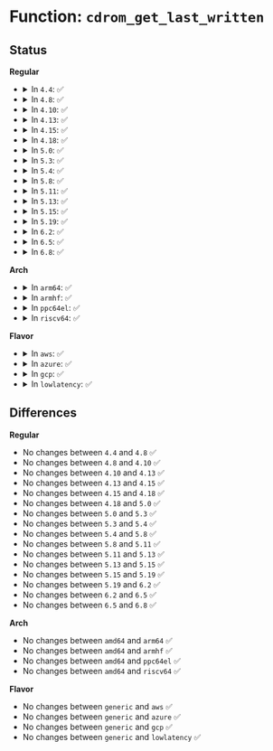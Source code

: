 # Function: <code>cdrom_get_last_written</code>

## Status
<b>Regular</b>
<ul>
<li>
<details>
<summary>In <code>4.4</code>: ✅</summary>

```c
int cdrom_get_last_written(struct cdrom_device_info *cdi, long int *last_written);
```

**Collision:** Unique Global

**Inline:** No

**Transformation:** False

**Instances:**

```
In drivers/cdrom/cdrom.c (ffffffff81600040)
Location: drivers/cdrom/cdrom.c:2816
Inline: False
Direct callers:
  - drivers/scsi/sr.c:sr_block_revalidate_disk
  - drivers/cdrom/cdrom.c:mmc_ioctl_cdrom_next_writable
  - drivers/cdrom/cdrom.c:mmc_ioctl_cdrom_last_written
```
**Symbols:**

```
ffffffff81600040-ffffffff8160018b: cdrom_get_last_written (STB_GLOBAL)
```
</details>
</li>
<li>
<details>
<summary>In <code>4.8</code>: ✅</summary>

```c
int cdrom_get_last_written(struct cdrom_device_info *cdi, long int *last_written);
```

**Collision:** Unique Global

**Inline:** No

**Transformation:** False

**Instances:**

```
In drivers/cdrom/cdrom.c (ffffffff8165fe70)
Location: drivers/cdrom/cdrom.c:2826
Inline: False
Direct callers:
  - drivers/scsi/sr.c:sr_block_revalidate_disk
  - drivers/cdrom/cdrom.c:mmc_ioctl_cdrom_last_written
  - drivers/cdrom/cdrom.c:mmc_ioctl_cdrom_next_writable
```
**Symbols:**

```
ffffffff8165fe70-ffffffff8165ffbd: cdrom_get_last_written (STB_GLOBAL)
```
</details>
</li>
<li>
<details>
<summary>In <code>4.10</code>: ✅</summary>

```c
int cdrom_get_last_written(struct cdrom_device_info *cdi, long int *last_written);
```

**Collision:** Unique Global

**Inline:** No

**Transformation:** False

**Instances:**

```
In drivers/cdrom/cdrom.c (ffffffff8168dc60)
Location: drivers/cdrom/cdrom.c:2826
Inline: False
Direct callers:
  - drivers/scsi/sr.c:sr_block_revalidate_disk
  - drivers/cdrom/cdrom.c:mmc_ioctl_cdrom_last_written
  - drivers/cdrom/cdrom.c:mmc_ioctl_cdrom_next_writable
```
**Symbols:**

```
ffffffff8168dc60-ffffffff8168ddad: cdrom_get_last_written (STB_GLOBAL)
```
</details>
</li>
<li>
<details>
<summary>In <code>4.13</code>: ✅</summary>

```c
int cdrom_get_last_written(struct cdrom_device_info *cdi, long int *last_written);
```

**Collision:** Unique Global

**Inline:** No

**Transformation:** False

**Instances:**

```
In drivers/cdrom/cdrom.c (ffffffff816a2ee0)
Location: drivers/cdrom/cdrom.c:2832
Inline: False
Direct callers:
  - drivers/scsi/sr.c:sr_block_revalidate_disk
  - drivers/cdrom/cdrom.c:mmc_ioctl_cdrom_last_written
  - drivers/cdrom/cdrom.c:mmc_ioctl_cdrom_next_writable
```
**Symbols:**

```
ffffffff816a2ee0-ffffffff816a3027: cdrom_get_last_written (STB_GLOBAL)
```
</details>
</li>
<li>
<details>
<summary>In <code>4.15</code>: ✅</summary>

```c
int cdrom_get_last_written(struct cdrom_device_info *cdi, long int *last_written);
```

**Collision:** Unique Global

**Inline:** No

**Transformation:** False

**Instances:**

```
In drivers/cdrom/cdrom.c (ffffffff8170e1e0)
Location: drivers/cdrom/cdrom.c:2832
Inline: False
Direct callers:
  - drivers/scsi/sr.c:sr_block_revalidate_disk
  - drivers/cdrom/cdrom.c:mmc_ioctl_cdrom_last_written
  - drivers/cdrom/cdrom.c:mmc_ioctl_cdrom_next_writable
```
**Symbols:**

```
ffffffff8170e1e0-ffffffff8170e32d: cdrom_get_last_written (STB_GLOBAL)
```
</details>
</li>
<li>
<details>
<summary>In <code>4.18</code>: ✅</summary>

```c
int cdrom_get_last_written(struct cdrom_device_info *cdi, long int *last_written);
```

**Collision:** Unique Global

**Inline:** No

**Transformation:** False

**Instances:**

```
In drivers/cdrom/cdrom.c (ffffffff8174d3a0)
Location: drivers/cdrom/cdrom.c:2829
Inline: False
Direct callers:
  - drivers/scsi/sr.c:sr_block_revalidate_disk
  - drivers/cdrom/cdrom.c:mmc_ioctl_cdrom_last_written
  - drivers/cdrom/cdrom.c:mmc_ioctl_cdrom_next_writable
```
**Symbols:**

```
ffffffff8174d3a0-ffffffff8174d4f3: cdrom_get_last_written (STB_GLOBAL)
```
</details>
</li>
<li>
<details>
<summary>In <code>5.0</code>: ✅</summary>

```c
int cdrom_get_last_written(struct cdrom_device_info *cdi, long int *last_written);
```

**Collision:** Unique Global

**Inline:** No

**Transformation:** False

**Instances:**

```
In drivers/cdrom/cdrom.c (ffffffff817715d0)
Location: drivers/cdrom/cdrom.c:2832
Inline: False
Direct callers:
  - drivers/scsi/sr.c:sr_block_revalidate_disk
  - drivers/cdrom/cdrom.c:mmc_ioctl_cdrom_last_written
  - drivers/cdrom/cdrom.c:mmc_ioctl_cdrom_next_writable
```
**Symbols:**

```
ffffffff817715d0-ffffffff81771723: cdrom_get_last_written (STB_GLOBAL)
```
</details>
</li>
<li>
<details>
<summary>In <code>5.3</code>: ✅</summary>

```c
int cdrom_get_last_written(struct cdrom_device_info *cdi, long int *last_written);
```

**Collision:** Unique Global

**Inline:** No

**Transformation:** False

**Instances:**

```
In drivers/cdrom/cdrom.c (ffffffff817af9a0)
Location: drivers/cdrom/cdrom.c:2833
Inline: False
Direct callers:
  - drivers/scsi/sr.c:sr_block_revalidate_disk
  - drivers/cdrom/cdrom.c:mmc_ioctl_cdrom_last_written
  - drivers/cdrom/cdrom.c:mmc_ioctl_cdrom_next_writable
```
**Symbols:**

```
ffffffff817af9a0-ffffffff817afaec: cdrom_get_last_written (STB_GLOBAL)
```
</details>
</li>
<li>
<details>
<summary>In <code>5.4</code>: ✅</summary>

```c
int cdrom_get_last_written(struct cdrom_device_info *cdi, long int *last_written);
```

**Collision:** Unique Global

**Inline:** No

**Transformation:** False

**Instances:**

```
In drivers/cdrom/cdrom.c (ffffffff817dfca0)
Location: drivers/cdrom/cdrom.c:2840
Inline: False
Direct callers:
  - drivers/scsi/sr.c:sr_block_revalidate_disk
  - drivers/cdrom/cdrom.c:mmc_ioctl_cdrom_last_written
  - drivers/cdrom/cdrom.c:mmc_ioctl_cdrom_next_writable
```
**Symbols:**

```
ffffffff817dfca0-ffffffff817dfe09: cdrom_get_last_written (STB_GLOBAL)
```
</details>
</li>
<li>
<details>
<summary>In <code>5.8</code>: ✅</summary>

```c
int cdrom_get_last_written(struct cdrom_device_info *cdi, long int *last_written);
```

**Collision:** Unique Global

**Inline:** No

**Transformation:** False

**Instances:**

```
In drivers/cdrom/cdrom.c (ffffffff818ae740)
Location: drivers/cdrom/cdrom.c:2857
Inline: False
Direct callers:
  - drivers/scsi/sr.c:get_sectorsize
  - drivers/cdrom/cdrom.c:mmc_ioctl_cdrom_last_written
  - drivers/cdrom/cdrom.c:cdrom_get_next_writable
```
**Symbols:**

```
ffffffff818ae740-ffffffff818ae8ab: cdrom_get_last_written (STB_GLOBAL)
```
</details>
</li>
<li>
<details>
<summary>In <code>5.11</code>: ✅</summary>

```c
int cdrom_get_last_written(struct cdrom_device_info *cdi, long int *last_written);
```

**Collision:** Unique Global

**Inline:** No

**Transformation:** False

**Instances:**

```
In drivers/cdrom/cdrom.c (ffffffff818bd4d0)
Location: drivers/cdrom/cdrom.c:2840
Inline: False
Direct callers:
  - drivers/scsi/sr.c:get_sectorsize
  - drivers/cdrom/cdrom.c:mmc_ioctl_cdrom_last_written
  - drivers/cdrom/cdrom.c:cdrom_get_next_writable
```
**Symbols:**

```
ffffffff818bd4d0-ffffffff818bd63b: cdrom_get_last_written (STB_GLOBAL)
```
</details>
</li>
<li>
<details>
<summary>In <code>5.13</code>: ✅</summary>

```c
int cdrom_get_last_written(struct cdrom_device_info *cdi, long int *last_written);
```

**Collision:** Unique Global

**Inline:** No

**Transformation:** False

**Instances:**

```
In drivers/cdrom/cdrom.c (ffffffff818a0120)
Location: drivers/cdrom/cdrom.c:2840
Inline: False
Direct callers:
  - drivers/scsi/sr.c:get_sectorsize
  - drivers/cdrom/cdrom.c:mmc_ioctl_cdrom_last_written
  - drivers/cdrom/cdrom.c:mmc_ioctl_cdrom_next_writable
```
**Symbols:**

```
ffffffff818a0120-ffffffff818a0291: cdrom_get_last_written (STB_GLOBAL)
```
</details>
</li>
<li>
<details>
<summary>In <code>5.15</code>: ✅</summary>

```c
int cdrom_get_last_written(struct cdrom_device_info *cdi, long int *last_written);
```

**Collision:** Unique Global

**Inline:** No

**Transformation:** False

**Instances:**

```
In drivers/cdrom/cdrom.c (ffffffff81934930)
Location: drivers/cdrom/cdrom.c:2785
Inline: False
Direct callers:
  - drivers/scsi/sr.c:get_sectorsize
  - drivers/cdrom/cdrom.c:mmc_ioctl_cdrom_last_written
  - drivers/cdrom/cdrom.c:mmc_ioctl_cdrom_next_writable
```
**Symbols:**

```
ffffffff81934930-ffffffff81934aa1: cdrom_get_last_written (STB_GLOBAL)
```
</details>
</li>
<li>
<details>
<summary>In <code>5.19</code>: ✅</summary>

```c
int cdrom_get_last_written(struct cdrom_device_info *cdi, long int *last_written);
```

**Collision:** Unique Global

**Inline:** No

**Transformation:** False

**Instances:**

```
In drivers/cdrom/cdrom.c (ffffffff81a8c790)
Location: drivers/cdrom/cdrom.c:2824
Inline: False
Direct callers:
  - drivers/scsi/sr.c:get_sectorsize
  - drivers/cdrom/cdrom.c:mmc_ioctl_cdrom_last_written
  - drivers/cdrom/cdrom.c:mmc_ioctl_cdrom_next_writable
```
**Symbols:**

```
ffffffff81a8c790-ffffffff81a8c95a: cdrom_get_last_written (STB_GLOBAL)
```
</details>
</li>
<li>
<details>
<summary>In <code>6.2</code>: ✅</summary>

```c
int cdrom_get_last_written(struct cdrom_device_info *cdi, long int *last_written);
```

**Collision:** Unique Global

**Inline:** No

**Transformation:** False

**Instances:**

```
In drivers/cdrom/cdrom.c (ffffffff81c0d680)
Location: drivers/cdrom/cdrom.c:2824
Inline: False
Direct callers:
  - drivers/scsi/sr.c:get_sectorsize
  - drivers/cdrom/cdrom.c:mmc_ioctl_cdrom_last_written
  - drivers/cdrom/cdrom.c:mmc_ioctl_cdrom_next_writable
```
**Symbols:**

```
ffffffff81c0d680-ffffffff81c0d84a: cdrom_get_last_written (STB_GLOBAL)
```
</details>
</li>
<li>
<details>
<summary>In <code>6.5</code>: ✅</summary>

```c
int cdrom_get_last_written(struct cdrom_device_info *cdi, long int *last_written);
```

**Collision:** Unique Global

**Inline:** No

**Transformation:** False

**Instances:**

```
In drivers/cdrom/cdrom.c (ffffffff81c75b00)
Location: drivers/cdrom/cdrom.c:2810
Inline: False
Direct callers:
  - drivers/scsi/sr.c:get_sectorsize
  - drivers/cdrom/cdrom.c:mmc_ioctl_cdrom_last_written
  - drivers/cdrom/cdrom.c:mmc_ioctl_cdrom_next_writable
```
**Symbols:**

```
ffffffff81c75b00-ffffffff81c75cca: cdrom_get_last_written (STB_GLOBAL)
```
</details>
</li>
<li>
<details>
<summary>In <code>6.8</code>: ✅</summary>

```c
int cdrom_get_last_written(struct cdrom_device_info *cdi, long int *last_written);
```

**Collision:** Unique Global

**Inline:** No

**Transformation:** False

**Instances:**

```
In drivers/cdrom/cdrom.c (ffffffff81d2a500)
Location: drivers/cdrom/cdrom.c:2810
Inline: False
Direct callers:
  - drivers/scsi/sr.c:get_sectorsize
  - drivers/cdrom/cdrom.c:mmc_ioctl_cdrom_last_written
  - drivers/cdrom/cdrom.c:mmc_ioctl_cdrom_next_writable
```
**Symbols:**

```
ffffffff81d2a500-ffffffff81d2a6ca: cdrom_get_last_written (STB_GLOBAL)
```
</details>
</li>
</ul>
<b>Arch</b>
<ul>
<li>
<details>
<summary>In <code>arm64</code>: ✅</summary>

```c
int cdrom_get_last_written(struct cdrom_device_info *cdi, long int *last_written);
```

**Collision:** Unique Global

**Inline:** No

**Transformation:** False

**Instances:**

```
In drivers/cdrom/cdrom.c (ffff800010a0c760)
Location: drivers/cdrom/cdrom.c:2840
Inline: False
Direct callers:
  - drivers/scsi/sr.c:sr_block_revalidate_disk
  - drivers/cdrom/cdrom.c:mmc_ioctl_cdrom_last_written
  - drivers/cdrom/cdrom.c:mmc_ioctl_cdrom_last_written
  - drivers/cdrom/cdrom.c:mmc_ioctl_cdrom_next_writable
```
**Symbols:**

```
ffff800010a0c760-ffff800010a0c910: cdrom_get_last_written (STB_GLOBAL)
```
</details>
</li>
<li>
<details>
<summary>In <code>armhf</code>: ✅</summary>

```c
int cdrom_get_last_written(struct cdrom_device_info *cdi, long int *last_written);
```

**Collision:** Unique Global

**Inline:** No

**Transformation:** False

**Instances:**

```
In drivers/cdrom/cdrom.c (c0ae4504)
Location: drivers/cdrom/cdrom.c:2840
Inline: False
Direct callers:
  - drivers/scsi/sr.c:sr_block_revalidate_disk
  - drivers/cdrom/cdrom.c:mmc_ioctl_cdrom_last_written
  - drivers/cdrom/cdrom.c:mmc_ioctl_cdrom_next_writable
```
**Symbols:**

```
c0ae4504-c0ae46bc: cdrom_get_last_written (STB_GLOBAL)
```
</details>
</li>
<li>
<details>
<summary>In <code>ppc64el</code>: ✅</summary>

```c
int cdrom_get_last_written(struct cdrom_device_info *cdi, long int *last_written);
```

**Collision:** Unique Global

**Inline:** No

**Transformation:** False

**Instances:**

```
In drivers/cdrom/cdrom.c (c000000000ac3d00)
Location: drivers/cdrom/cdrom.c:2840
Inline: False
Direct callers:
  - drivers/scsi/sr.c:sr_block_revalidate_disk
  - drivers/cdrom/cdrom.c:mmc_ioctl_cdrom_last_written
  - drivers/cdrom/cdrom.c:mmc_ioctl_cdrom_last_written
  - drivers/cdrom/cdrom.c:mmc_ioctl_cdrom_next_writable
```
**Symbols:**

```
c000000000ac3d00-c000000000ac3f5c: cdrom_get_last_written (STB_GLOBAL)
```
</details>
</li>
<li>
<details>
<summary>In <code>riscv64</code>: ✅</summary>

```c
int cdrom_get_last_written(struct cdrom_device_info *cdi, long int *last_written);
```

**Collision:** Unique Global

**Inline:** No

**Transformation:** False

**Instances:**

```
In drivers/cdrom/cdrom.c (ffffffe000633ca2)
Location: drivers/cdrom/cdrom.c:2840
Inline: False
Direct callers:
  - drivers/scsi/sr.c:sr_block_revalidate_disk
  - drivers/cdrom/cdrom.c:mmc_ioctl_cdrom_last_written
  - drivers/cdrom/cdrom.c:mmc_ioctl_cdrom_next_writable
```
**Symbols:**

```
ffffffe000633ca2-ffffffe000633ea6: cdrom_get_last_written (STB_GLOBAL)
```
</details>
</li>
</ul>
<b>Flavor</b>
<ul>
<li>
<details>
<summary>In <code>aws</code>: ✅</summary>

```c
int cdrom_get_last_written(struct cdrom_device_info *cdi, long int *last_written);
```

**Collision:** Unique Global

**Inline:** No

**Transformation:** False

**Instances:**

```
In drivers/cdrom/cdrom.c (ffffffff81798080)
Location: drivers/cdrom/cdrom.c:2840
Inline: False
Direct callers:
  - drivers/scsi/sr.c:sr_block_revalidate_disk
  - drivers/cdrom/cdrom.c:mmc_ioctl_cdrom_last_written
  - drivers/cdrom/cdrom.c:mmc_ioctl_cdrom_next_writable
```
**Symbols:**

```
ffffffff81798080-ffffffff817981e9: cdrom_get_last_written (STB_GLOBAL)
```
</details>
</li>
<li>
<details>
<summary>In <code>azure</code>: ✅</summary>

```c
int cdrom_get_last_written(struct cdrom_device_info *cdi, long int *last_written);
```

**Collision:** Unique Global

**Inline:** No

**Transformation:** False

**Instances:**

```
In drivers/cdrom/cdrom.c (ffffffff81789d50)
Location: drivers/cdrom/cdrom.c:2840
Inline: False
Direct callers:
  - drivers/scsi/sr.c:sr_block_revalidate_disk
  - drivers/cdrom/cdrom.c:mmc_ioctl_cdrom_last_written
  - drivers/cdrom/cdrom.c:mmc_ioctl_cdrom_next_writable
```
**Symbols:**

```
ffffffff81789d50-ffffffff81789eb9: cdrom_get_last_written (STB_GLOBAL)
```
</details>
</li>
<li>
<details>
<summary>In <code>gcp</code>: ✅</summary>

```c
int cdrom_get_last_written(struct cdrom_device_info *cdi, long int *last_written);
```

**Collision:** Unique Global

**Inline:** No

**Transformation:** False

**Instances:**

```
In drivers/cdrom/cdrom.c (ffffffff817d4b20)
Location: drivers/cdrom/cdrom.c:2840
Inline: False
Direct callers:
  - drivers/scsi/sr.c:sr_block_revalidate_disk
  - drivers/cdrom/cdrom.c:mmc_ioctl_cdrom_last_written
  - drivers/cdrom/cdrom.c:mmc_ioctl_cdrom_next_writable
```
**Symbols:**

```
ffffffff817d4b20-ffffffff817d4c89: cdrom_get_last_written (STB_GLOBAL)
```
</details>
</li>
<li>
<details>
<summary>In <code>lowlatency</code>: ✅</summary>

```c
int cdrom_get_last_written(struct cdrom_device_info *cdi, long int *last_written);
```

**Collision:** Unique Global

**Inline:** No

**Transformation:** False

**Instances:**

```
In drivers/cdrom/cdrom.c (ffffffff817eedc0)
Location: drivers/cdrom/cdrom.c:2840
Inline: False
Direct callers:
  - drivers/scsi/sr.c:sr_block_revalidate_disk
  - drivers/cdrom/cdrom.c:mmc_ioctl_cdrom_last_written
  - drivers/cdrom/cdrom.c:mmc_ioctl_cdrom_next_writable
```
**Symbols:**

```
ffffffff817eedc0-ffffffff817eef29: cdrom_get_last_written (STB_GLOBAL)
```
</details>
</li>
</ul>

## Differences
<b>Regular</b>
<ul>
<li>
No changes between <code>4.4</code> and <code>4.8</code> ✅
</li>
<li>
No changes between <code>4.8</code> and <code>4.10</code> ✅
</li>
<li>
No changes between <code>4.10</code> and <code>4.13</code> ✅
</li>
<li>
No changes between <code>4.13</code> and <code>4.15</code> ✅
</li>
<li>
No changes between <code>4.15</code> and <code>4.18</code> ✅
</li>
<li>
No changes between <code>4.18</code> and <code>5.0</code> ✅
</li>
<li>
No changes between <code>5.0</code> and <code>5.3</code> ✅
</li>
<li>
No changes between <code>5.3</code> and <code>5.4</code> ✅
</li>
<li>
No changes between <code>5.4</code> and <code>5.8</code> ✅
</li>
<li>
No changes between <code>5.8</code> and <code>5.11</code> ✅
</li>
<li>
No changes between <code>5.11</code> and <code>5.13</code> ✅
</li>
<li>
No changes between <code>5.13</code> and <code>5.15</code> ✅
</li>
<li>
No changes between <code>5.15</code> and <code>5.19</code> ✅
</li>
<li>
No changes between <code>5.19</code> and <code>6.2</code> ✅
</li>
<li>
No changes between <code>6.2</code> and <code>6.5</code> ✅
</li>
<li>
No changes between <code>6.5</code> and <code>6.8</code> ✅
</li>
</ul>
<b>Arch</b>
<ul>
<li>
No changes between <code>amd64</code> and <code>arm64</code> ✅
</li>
<li>
No changes between <code>amd64</code> and <code>armhf</code> ✅
</li>
<li>
No changes between <code>amd64</code> and <code>ppc64el</code> ✅
</li>
<li>
No changes between <code>amd64</code> and <code>riscv64</code> ✅
</li>
</ul>
<b>Flavor</b>
<ul>
<li>
No changes between <code>generic</code> and <code>aws</code> ✅
</li>
<li>
No changes between <code>generic</code> and <code>azure</code> ✅
</li>
<li>
No changes between <code>generic</code> and <code>gcp</code> ✅
</li>
<li>
No changes between <code>generic</code> and <code>lowlatency</code> ✅
</li>
</ul>
